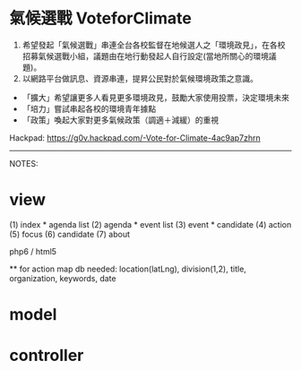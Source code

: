 氣候選戰 VoteforClimate
==============
1. 希望發起「氣候選戰」串連全台各校監督在地候選人之「環境政見」，在各校招募氣候選戰小組，議題由在地行動發起人自行設定(當地所關心的環境議題)。
2. 以網路平台做訊息、資源串連，提昇公民對於氣候環境政策之意識。

+ 「擴大」希望讓更多人看見更多環境政見，鼓勵大家使用投票，決定環境未來
+ 「培力」嘗試串起各校的環境青年據點
+ 「政策」喚起大家對更多氣候政策（調適＋減緩）的重視

Hackpad: https://g0v.hackpad.com/-Vote-for-Climate-4ac9ap7zhrn


---------------------
NOTES:
# view
(1) index
	* agenda list
(2) agenda
	* event list
(3) event
	* candidate
(4) action
(5) focus
(6) candidate
(7) about

php6 / html5

** for action map
db needed: location(latLng), division(1,2), title, organization, keywords, date

# model

# controller